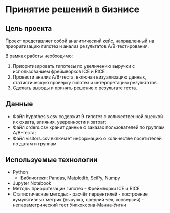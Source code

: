 # Принятие решений в бизнисе

## Цель проекта

Проект представляет собой аналитический кейс, направленный на приоритизацию гипотез и анализ результатов A/B-тестирования. 

В рамках работы необходимо:
1. Приоритизировать гипотезы по увеличению выручки с использованием фреймворков ICE и RICE .
2. Провести анализ A/B-теста, включая визуализацию данных, статистическую проверку гипотез и интерпретацию результатов.
3. Сделать выводы и принять решение о результате теста.

## Данные

- Файл hypothesis.csv содержит 9 гипотез с количественной оценкой их охвата, влияния, уверенности и затрат;
- Файл orders.csv хранит данные о заказах пользователей по группам A/B-теста;
- Файл visitors.csv включает информацию о количестве посетителей по датам и группам.

## Используемые технологии

- Python
  - Библиотеки: Pandas, Matplotlib, SciPy, Numpy
- Jupyter Notebook
- Методы приоритезации гипотез - Фреймворки ICE и RICE
- Статистические методы:
                        - расчёт перцентилей
                        - построение кумулятивных метрик (выручка, средний чек, конверсия)
                        - непараметрический тест Уилкоксона-Манна-Уитни 